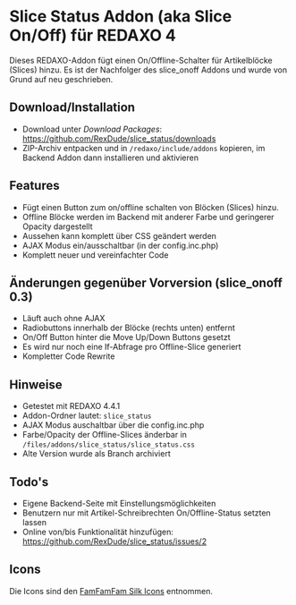 Slice Status Addon (aka Slice On/Off) für REDAXO 4
===================================================

Dieses REDAXO-Addon fügt einen On/Offline-Schalter für Artikelblöcke (Slices) hinzu. 
Es ist der Nachfolger des slice_onoff Addons und wurde von Grund auf neu geschrieben.

Download/Installation
---------------------

* Download unter _Download Packages_: https://github.com/RexDude/slice_status/downloads
* ZIP-Archiv entpacken und in `/redaxo/include/addons` kopieren, im Backend Addon dann installieren und aktivieren

Features
--------

* Fügt einen Button zum on/offline schalten von Blöcken (Slices) hinzu.
* Offline Blöcke werden im Backend mit anderer Farbe und geringerer Opacity dargestellt
* Aussehen kann komplett über CSS geändert werden
* AJAX Modus ein/ausschaltbar (in der config.inc.php)
* Komplett neuer und vereinfachter Code

Änderungen gegenüber Vorversion (slice_onoff 0.3)
-------------------------------------------------

* Läuft auch ohne AJAX
* Radiobuttons innerhalb der Blöcke (rechts unten) entfernt
* On/Off Button hinter die Move Up/Down Buttons gesetzt
* Es wird nur noch eine If-Abfrage pro Offline-Slice generiert
* Kompletter Code Rewrite

Hinweise
--------

* Getestet mit REDAXO 4.4.1
* Addon-Ordner lautet: `slice_status`
* AJAX Modus auschaltbar über die config.inc.php
* Farbe/Opacity der Offline-Slices änderbar in `/files/addons/slice_status/slice_status.css`
* Alte Version wurde als Branch archiviert

Todo's
------

* Eigene Backend-Seite mit Einstellungsmöglichkeiten
* Benutzern nur mit Artikel-Schreibrechten On/Offline-Status setzten lassen
* Online von/bis Funktionalität hinzufügen: https://github.com/RexDude/slice_status/issues/2

Icons
-----

Die Icons sind den <a href="http://www.famfamfam.com/lab/icons/silk/">FamFamFam Silk Icons</a> entnommen.
